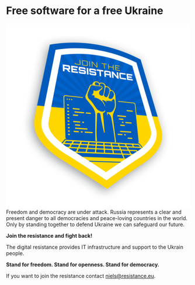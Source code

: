 # Free software for a free Ukraine

![logo-resistance-mockup](logo-resistance-mockup.png)
Freedom and democracy are under attack. Russia represents a clear and present danger to all democracies and peace-loving countries in the world. Only by standing together to defend Ukraine we can safeguard our future.

**Join the resistance and fight back!**

The digital resistance provides IT infrastructure and support to the Ukrain people.

**Stand for freedom. Stand for openness. Stand for democracy.**

If you want to join the resistance contact [niels@resistance.eu](https://keys.openpgp.org/vks/v1/by-fingerprint/3EA705675A96E92C3E777B0CF147BE23ACFEB67C).
